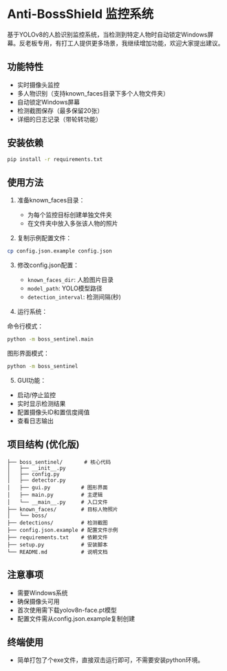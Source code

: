 # Anti-BossShield 监控系统

基于YOLOv8的人脸识别监控系统，当检测到特定人物时自动锁定Windows屏幕。反老板专用，有打工人提供更多场景，我继续增加功能，欢迎大家提出建议。

## 功能特性

- 实时摄像头监控
- 多人物识别（支持known_faces目录下多个人物文件夹）
- 自动锁定Windows屏幕
- 检测截图保存（最多保留20张）
- 详细的日志记录（带轮转功能）

## 安装依赖

```bash
pip install -r requirements.txt
```

## 使用方法

1. 准备known_faces目录：
   - 为每个监控目标创建单独文件夹
   - 在文件夹中放入多张该人物的照片

2. 复制示例配置文件：
```bash
cp config.json.example config.json
```

3. 修改config.json配置：
   - `known_faces_dir`: 人脸图片目录
   - `model_path`: YOLO模型路径
   - `detection_interval`: 检测间隔(秒)

4. 运行系统：

命令行模式：
```bash
python -m boss_sentinel.main
```

图形界面模式：
```bash
python -m boss_sentinel
```

5. GUI功能：
- 启动/停止监控
- 实时显示检测结果
- 配置摄像头ID和置信度阈值
- 查看日志输出

## 项目结构 (优化版)

```
├── boss_sentinel/       # 核心代码
│   ├── __init__.py
│   ├── config.py
│   ├── detector.py
│   ├── gui.py          # 图形界面
│   ├── main.py         # 主逻辑
│   └── __main__.py     # 入口文件
├── known_faces/        # 目标人物照片
│   └── boss/
├── detections/         # 检测截图
├── config.json.example # 配置文件示例
├── requirements.txt    # 依赖文件
├── setup.py            # 安装脚本
└── README.md           # 说明文档
```

## 注意事项

- 需要Windows系统
- 确保摄像头可用
- 首次使用需下载yolov8n-face.pt模型
- 配置文件需从config.json.example复制创建

## 终端使用
- 简单打包了个exe文件，直接双击运行即可，不需要安装python环境。